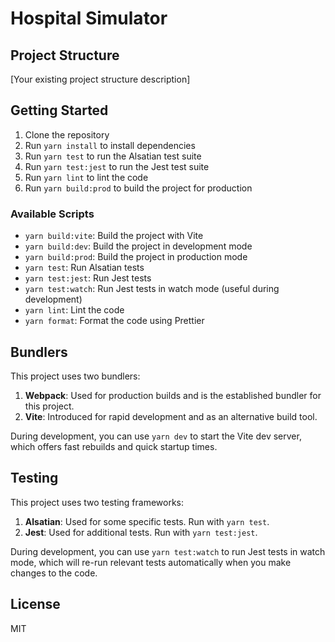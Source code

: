 # Hospital Simulator

## Project Structure

[Your existing project structure description]

## Getting Started

1. Clone the repository
2. Run `yarn install` to install dependencies
3. Run `yarn test` to run the Alsatian test suite
4. Run `yarn test:jest` to run the Jest test suite
5. Run `yarn lint` to lint the code
6. Run `yarn build:prod` to build the project for production

### Available Scripts

- `yarn build:vite`: Build the project with Vite
- `yarn build:dev`: Build the project in development mode
- `yarn build:prod`: Build the project in production mode
- `yarn test`: Run Alsatian tests
- `yarn test:jest`: Run Jest tests
- `yarn test:watch`: Run Jest tests in watch mode (useful during development)
- `yarn lint`: Lint the code
- `yarn format`: Format the code using Prettier

## Bundlers

This project uses two bundlers:

1. **Webpack**: Used for production builds and is the established bundler for this project.
2. **Vite**: Introduced for rapid development and as an alternative build tool.

During development, you can use `yarn dev` to start the Vite dev server, which offers fast rebuilds and quick startup times.

## Testing

This project uses two testing frameworks:

1. **Alsatian**: Used for some specific tests. Run with `yarn test`.
2. **Jest**: Used for additional tests. Run with `yarn test:jest`.

During development, you can use `yarn test:watch` to run Jest tests in watch mode, which will re-run relevant tests automatically when you make changes to the code.

## License

MIT